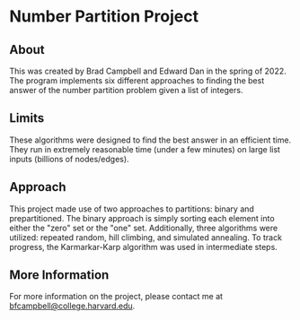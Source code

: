 # Number Partition Project

## About
This was created by Brad Campbell and Edward Dan in the spring of 2022. The program implements six different approaches to finding the best answer of the number partition problem given a list of integers.

## Limits
These algorithms were designed to find the best answer in an efficient time. They run in extremely reasonable time (under a few minutes) on large list inputs (billions of nodes/edges).

## Approach
This project made use of two approaches to partitions: binary and prepartitioned. The binary approach is simply sorting each element into either the "zero" set or the "one" set. Additionally, three algorithms were utilized: repeated random, hill climbing, and simulated annealing. To track progress, the Karmarkar-Karp algorithm was used in intermediate steps.

## More Information
For more information on the project, please contact me at bfcampbell@college.harvard.edu.
